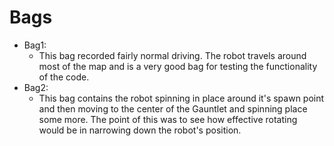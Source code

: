 # Bags #

- Bag1:
    - This bag recorded fairly normal driving. The robot travels around most of the map and is a very good bag for testing the functionality of the code.
- Bag2:
    - This bag contains the robot spinning in place around it's spawn point and then moving to the center of the Gauntlet and spinning place some more. The point of this was to see how effective rotating would be in narrowing down the robot's position.